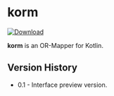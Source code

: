 # korm

[ ![Download](https://api.bintray.com/packages/michaelfoidl/korm/korm/images/download.svg) ](https://bintray.com/michaelfoidl/korm/korm/_latestVersion)

<b>korm</b> is an OR-Mapper for Kotlin.

## Version History

- 0.1 - Interface preview version.